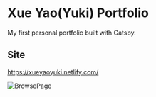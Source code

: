 # Xue Yao(Yuki) Portfolio

My first personal portfolio built with Gatsby. 




## Site
https://xueyaoyuki.netlify.com/

![BrowsePage](./src/assets/images/Portfolio.gif)





